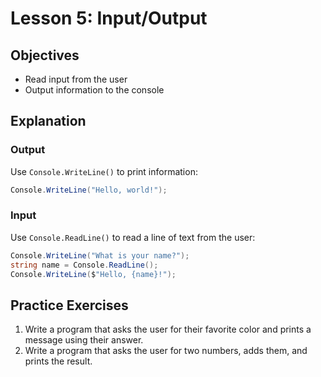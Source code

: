 # Lesson 5: Input/Output

## Objectives
- Read input from the user
- Output information to the console

## Explanation
### Output
Use `Console.WriteLine()` to print information:
```csharp
Console.WriteLine("Hello, world!");
```

### Input
Use `Console.ReadLine()` to read a line of text from the user:
```csharp
Console.WriteLine("What is your name?");
string name = Console.ReadLine();
Console.WriteLine($"Hello, {name}!");
```

## Practice Exercises
1. Write a program that asks the user for their favorite color and prints a message using their answer.
2. Write a program that asks the user for two numbers, adds them, and prints the result.
